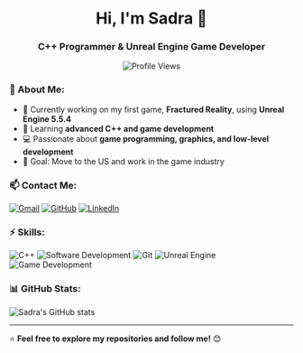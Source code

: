 <h1 align="center">Hi, I'm Sadra 👋</h1>
<h3 align="center">C++ Programmer & Unreal Engine Game Developer</h3>

<p align="center">
  <img src="https://komarev.com/ghpvc/?username=sadranik11&label=Profile+Views&color=blueviolet&style=flat" alt="Profile Views" />
</p>

### 🚀 About Me:
- 🔭 Currently working on my first game, **Fractured Reality**, using **Unreal Engine 5.5.4**
- 🌱 Learning **advanced C++ and game development**
- 💻 Passionate about **game programming, graphics, and low-level development**
- 🎯 Goal: Move to the US and work in the game industry

### 📫 Contact Me:
[![Gmail](https://img.shields.io/badge/Gmail-red?style=for-the-badge&logo=gmail&logoColor=white)](mailto:sadranik117r@gmail.com)
[![GitHub](https://img.shields.io/badge/GitHub-gray?style=for-the-badge&logo=github&logoColor=white)](https://github.com/sadranik11)
[![LinkedIn](https://img.shields.io/badge/LinkedIn-blue?style=for-the-badge&logo=linkedin&logoColor=white)](https://www.linkedin.com/in/sadra-nik-315069362/)

### ⚡ Skills:
![C++](https://img.shields.io/badge/C++-blue?style=for-the-badge&logo=cplusplus&logoColor=white)
![Software Development](https://img.shields.io/badge/Software%20Development-purple?style=for-the-badge)
![Git](https://img.shields.io/badge/Git-orange?style=for-the-badge&logo=git&logoColor=white)
![Unreal Engine](https://img.shields.io/badge/Unreal%20Engine-black?style=for-the-badge&logo=unrealengine&logoColor=white)
![Game Development](https://img.shields.io/badge/Game%20Development-green?style=for-the-badge)

### 📊 GitHub Stats:
![Sadra's GitHub stats](https://github-readme-stats.vercel.app/api?username=sadranik11&show_icons=true&theme=dark)

---
⭐ **Feel free to explore my repositories and follow me!** 😊
